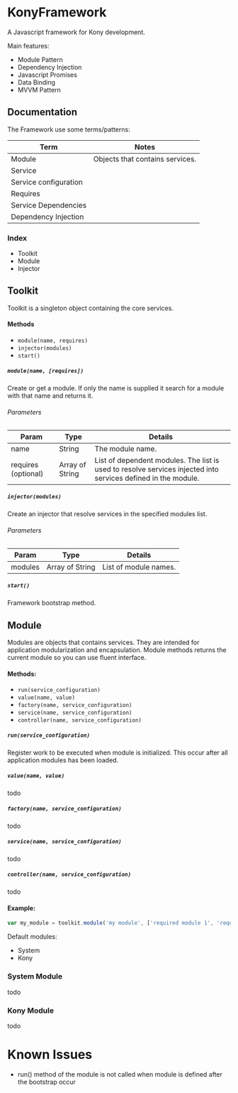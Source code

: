 # KonyFramework

A Javascript framework for Kony development.

Main features:
- Module Pattern
- Dependency Injection
- Javascript Promises
- Data Binding
- MVVM Pattern


## Documentation

The Framework use some terms/patterns:

Term | Notes
--- | ---
Module | Objects that contains services.
Service |
Service configuration |
Requires |
Service Dependencies |
Dependency Injection |

### Index
- Toolkit
- Module
- Injector


## Toolkit
Toolkit is a singleton object containing the core services.

#### Methods
- `module(name, requires)`
- `injector(modules)`
- `start()`


##### `module(name, [requires])`
Create or get a module. If only the name is supplied it search for a module with that name and returns it.

###### Parameters

Param | Type | Details
--- | --- | ---
name | String | The module name.
requires (optional) | Array of String | List of dependent modules. The list is used to resolve services injected into services defined in the module.


##### `injector(modules)`
Create an injector that resolve services in the specified modules list.

###### Parameters
Param | Type | Details
--- | --- | ---
modules | Array of String | List of module names.


##### `start()`
Framework bootstrap method.




## Module
Modules are objects that contains services. They are intended for application modularization and encapsulation. Module methods returns the current module so you can use fluent interface.

#### Methods:
- `run(service_configuration)`
- `value(name, value)`
- `factory(name, service_configuration)`
- `service(name, service_configuration)`
- `controller(name, service_configuration)`

##### `run(service_configuration)`
Register work to be executed when module is initialized. This occur after all application modules has been loaded.

##### `value(name, value)`
todo

##### `factory(name, service_configuration)`
todo

##### `service(name, service_configuration)`
todo

##### `controller(name, service_configuration)`
todo

#### Example:

```javascript
var my_module = toolkit.module('my module', ['required module 1', 'required module 2']);
```


Default modules:
- System
- Kony

### System Module
todo

### Kony Module
todo



# Known Issues
- run() method of the module is not called when module is defined after the bootstrap occur
